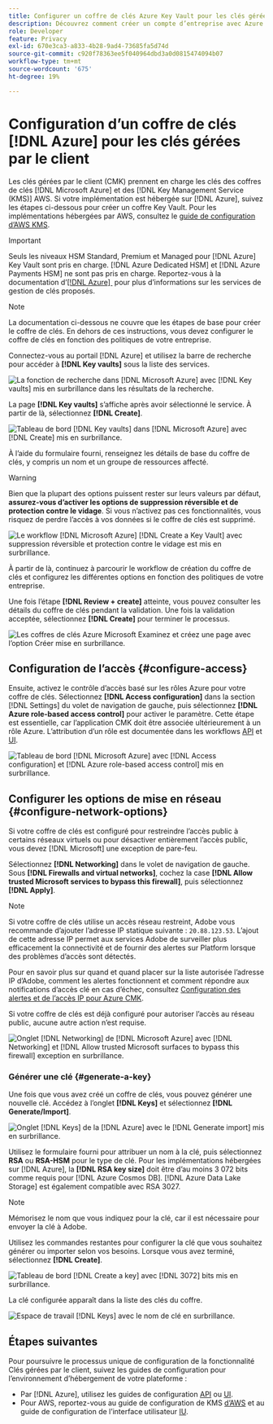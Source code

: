```yaml
---
title: Configurer un coffre de clés Azure Key Vault pour les clés gérées par le client
description: Découvrez comment créer un compte d’entreprise avec Azure ou utiliser un compte d’entreprise existant et créer le coffre Key Vault.
role: Developer
feature: Privacy
exl-id: 670e3ca3-a833-4b28-9ad4-73685fa5d74d
source-git-commit: c920f78363ee5f040964dbd3a0d0815474094b07
workflow-type: tm+mt
source-wordcount: '675'
ht-degree: 19%

---
```


# Configuration d’un coffre de clés [!DNL Azure] pour les clés gérées par le client

Les clés gérées par le client (CMK) prennent en charge les clés des coffres de clés [!DNL Microsoft Azure] et des [!DNL Key Management Service (KMS)] AWS. Si votre implémentation est hébergée sur [!DNL Azure], suivez les étapes ci-dessous pour créer un coffre Key Vault. Pour les implémentations hébergées par AWS, consultez le [guide de configuration d’AWS KMS](../aws/configure-kms.md).

>[!IMPORTANT]
>
>Seuls les niveaux HSM Standard, Premium et Managed pour [!DNL Azure] Key Vault sont pris en charge. [!DNL Azure Dedicated HSM] et [!DNL Azure Payments HSM] ne sont pas pris en charge. Reportez-vous à la documentation d’[[!DNL Azure] &#x200B;](https://learn.microsoft.com/fr-fr/azure/security/fundamentals/key-management#azure-key-management-services) pour plus d’informations sur les services de gestion de clés proposés.

>[!NOTE]
>
>La documentation ci-dessous ne couvre que les étapes de base pour créer le coffre de clés. En dehors de ces instructions, vous devez configurer le coffre de clés en fonction des politiques de votre entreprise.

Connectez-vous au portail [!DNL Azure] et utilisez la barre de recherche pour accéder à **[!DNL Key vaults]** sous la liste des services.

![La fonction de recherche dans [!DNL Microsoft Azure] avec [!DNL Key vaults] mis en surbrillance dans les résultats de la recherche.](../../../images/governance-privacy-security/customer-managed-keys/access-key-vaults.png)

La page **[!DNL Key vaults]** s’affiche après avoir sélectionné le service. À partir de là, sélectionnez **[!DNL Create]**.

![Tableau de bord [!DNL Key vaults] dans [!DNL Microsoft Azure] avec [!DNL Create] mis en surbrillance.](../../../images/governance-privacy-security/customer-managed-keys/create-key-vault.png)

À l’aide du formulaire fourni, renseignez les détails de base du coffre de clés, y compris un nom et un groupe de ressources affecté.

>[!WARNING]
>
>Bien que la plupart des options puissent rester sur leurs valeurs par défaut, **assurez-vous d’activer les options de suppression réversible et de protection contre le vidage**. Si vous n’activez pas ces fonctionnalités, vous risquez de perdre l’accès à vos données si le coffre de clés est supprimé.
>
>![Le workflow [!DNL Microsoft Azure] [!DNL Create a Key Vault] avec suppression réversible et protection contre le vidage est mis en surbrillance.](../../../images/governance-privacy-security/customer-managed-keys/basic-config.png)

À partir de là, continuez à parcourir le workflow de création du coffre de clés et configurez les différentes options en fonction des politiques de votre entreprise.

Une fois l’étape **[!DNL Review + create]** atteinte, vous pouvez consulter les détails du coffre de clés pendant la validation. Une fois la validation acceptée, sélectionnez **[!DNL Create]** pour terminer le processus.

![Les coffres de clés Azure Microsoft Examinez et créez une page avec l’option Créer mise en surbrillance.](../../../images/governance-privacy-security/customer-managed-keys/finish-creation.png)

## Configuration de l’accès {#configure-access}

Ensuite, activez le contrôle d’accès basé sur les rôles Azure pour votre coffre de clés. Sélectionnez **[!DNL Access configuration]** dans la section [!DNL Settings] du volet de navigation de gauche, puis sélectionnez **[!DNL Azure role-based access control]** pour activer le paramètre. Cette étape est essentielle, car l’application CMK doit être associée ultérieurement à un rôle Azure. L’attribution d’un rôle est documentée dans les workflows [API](./api-set-up.md#assign-to-role) et [UI](./ui-set-up.md#assign-to-role).

![Tableau de bord [!DNL Microsoft Azure] avec [!DNL Access configuration] et [!DNL Azure role-based access control] mis en surbrillance.](../../../images/governance-privacy-security/customer-managed-keys/access-configuration.png)

## Configurer les options de mise en réseau {#configure-network-options}

Si votre coffre de clés est configuré pour restreindre l’accès public à certains réseaux virtuels ou pour désactiver entièrement l’accès public, vous devez [!DNL Microsoft] une exception de pare-feu.

Sélectionnez **[!DNL Networking]** dans le volet de navigation de gauche. Sous **[!DNL Firewalls and virtual networks]**, cochez la case **[!DNL Allow trusted Microsoft services to bypass this firewall]**, puis sélectionnez **[!DNL Apply]**.

>[!NOTE]
>
>Si votre coffre de clés utilise un accès réseau restreint, Adobe vous recommande d’ajouter l’adresse IP statique suivante : `20.88.123.53`. L’ajout de cette adresse IP permet aux services Adobe de surveiller plus efficacement la connectivité et de fournir des alertes sur Platform lorsque des problèmes d’accès sont détectés.
>
>Pour en savoir plus sur quand et quand placer sur la liste autorisée l’adresse IP d’Adobe, comment les alertes fonctionnent et comment répondre aux notifications d’accès clé en cas d’échec, consultez [Configuration des alertes et de l’accès IP pour Azure CMK](./alerts-and-ip-access.md).
>
>Si votre coffre de clés est déjà configuré pour autoriser l’accès au réseau public, aucune autre action n’est requise.

![Onglet [!DNL Networking] de [!DNL Microsoft Azure] avec [!DNL Networking] et [!DNL Allow trusted Microsoft surfaces to bypass this firewall] exception en surbrillance.](../../../images/governance-privacy-security/customer-managed-keys/networking.png)

### Générer une clé {#generate-a-key}

Une fois que vous avez créé un coffre de clés, vous pouvez générer une nouvelle clé. Accédez à l’onglet **[!DNL Keys]** et sélectionnez **[!DNL Generate/Import]**.

![Onglet [!DNL Keys] de la [!DNL Azure] avec le [!DNL Generate import] mis en surbrillance.](../../../images/governance-privacy-security/customer-managed-keys/view-keys.png)

Utilisez le formulaire fourni pour attribuer un nom à la clé, puis sélectionnez **RSA** ou **RSA-HSM** pour le type de clé. Pour les implémentations hébergées sur [!DNL Azure], la **[!DNL RSA key size]** doit être d’au moins 3 072 bits **&#x200B;**&#x200B;comme requis pour [!DNL Azure Cosmos DB]. [!DNL Azure Data Lake Storage] est également compatible avec RSA 3027.

>[!NOTE]
>
>Mémorisez le nom que vous indiquez pour la clé, car il est nécessaire pour envoyer la clé à Adobe.

Utilisez les commandes restantes pour configurer la clé que vous souhaitez générer ou importer selon vos besoins. Lorsque vous avez terminé, sélectionnez **[!DNL Create]**.

![Tableau de bord [!DNL Create a key] avec [!DNL 3072] bits mis en surbrillance.](../../../images/governance-privacy-security/customer-managed-keys/configure-key.png)

La clé configurée apparaît dans la liste des clés du coffre.

![Espace de travail [!DNL Keys] avec le nom de clé en surbrillance.](../../../images/governance-privacy-security/customer-managed-keys/key-added.png)

## Étapes suivantes

Pour poursuivre le processus unique de configuration de la fonctionnalité Clés gérées par le client, suivez les guides de configuration pour l’environnement d’hébergement de votre plateforme :

- Par [!DNL Azure], utilisez les guides de configuration [API](./api-set-up.md) ou [UI](./ui-set-up.md).
- Pour AWS, reportez-vous au guide de configuration de KMS [d’AWS](../aws/configure-kms.md) et au guide de configuration de l’interface utilisateur [IU](../aws/ui-set-up.md).

